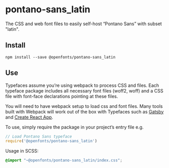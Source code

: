 
# pontano-sans_latin

The CSS and web font files to easily self-host “Pontano Sans” with subset "latin".

## Install

`npm install --save @openfonts/pontano-sans_latin`

## Use

Typefaces assume you’re using webpack to process CSS and files. Each typeface
package includes all necessary font files (woff2, woff) and a CSS file with
font-face declarations pointing at these files.

You will need to have webpack setup to load css and font files. Many tools built
with Webpack will work out of the box with Typefaces such as [Gatsby](https://github.com/gatsbyjs/gatsby)
and [Create React App](https://github.com/facebookincubator/create-react-app).

To use, simply require the package in your project’s entry file e.g.

```javascript
// Load Pontano Sans typeface
require('@openfonts/pontano-sans_latin')
```

Usage in SCSS:
```scss
@import "~@openfonts/pontano-sans_latin/index.css";
```

